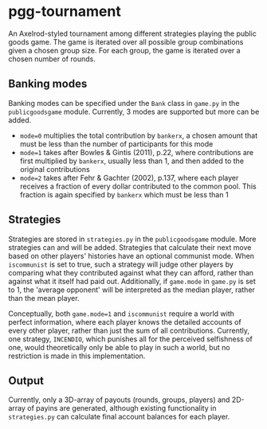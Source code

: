 # pgg-tournament
An Axelrod-styled tournament among different strategies playing the public goods game. The game is iterated over all possible group combinations given a chosen group size. For each group, the game is iterated over a chosen number of rounds.
## Banking modes
Banking modes can be specified under the `Bank` class in `game.py` in the `publicgoodsgame` module. Currently, 3 modes are supported but more can be added.
- `mode=0` multiplies the total contribution by `bankerx`, a chosen amount that must be less than the number of participants for this mode
- `mode=1` takes after Bowles & Gintis (2011), p.22, where contributions are first multiplied by `bankerx`, usually less than 1, and then added to the original contributions
- `mode=2` takes after Fehr & Gachter (2002), p.137, where each player receives a fraction of every dollar contributed to the common pool. This fraction is again specified by `bankerx` which must be less than 1
## Strategies
Strategies are stored in `strategies.py` in the `publicgoodsgame` module. More strategies can and will be added.
Strategies that calculate their next move based on other players' histories have an optional communist mode. When `iscommunist` is set to true, such a strategy will judge other players by comparing what they contributed against what they can afford, rather than against what it itself had paid out. Additionally, if `game.mode` in `game.py` is set to 1, the 'average opponent' will be interpreted as the median player, rather than the mean player. 

Conceptually, both `game.mode=1` and `iscommunist` require a world with perfect information, where each player knows the detailed accounts of every other player, rather than just the sum of all contributions. Currently, one strategy, `INCENDIO`, which punishes all for the perceived selfishness of one, would theoretically only be able to play in such a world, but no restriction is made in this implementation.
## Output
Currently, only a 3D-array of payouts (rounds, groups, players) and 2D-array of payins are generated, although existing functionality in `strategies.py` can calculate final account balances for each player.
